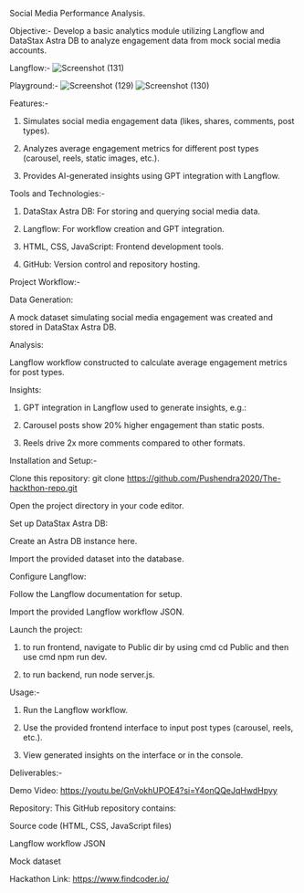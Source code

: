 Social Media Performance Analysis.

Objective:-
Develop a basic analytics module utilizing Langflow and DataStax Astra DB to analyze engagement data from mock social media accounts.

Langflow:-
![Screenshot (131)](https://github.com/user-attachments/assets/25391006-7432-43bb-a51a-e614778ee725)

Playground:-
![Screenshot (129)](https://github.com/user-attachments/assets/1424f97a-accc-40f7-8599-5fae5d19d269)
![Screenshot (130)](https://github.com/user-attachments/assets/95503f3f-dfbe-465f-b836-53786174bf35)


Features:-

1. Simulates social media engagement data (likes, shares, comments, post types).

2. Analyzes average engagement metrics for different post types (carousel, reels, static images, etc.).

3. Provides AI-generated insights using GPT integration with Langflow.


Tools and Technologies:-

1. DataStax Astra DB: For storing and querying social media data.

2. Langflow: For workflow creation and GPT integration.

3. HTML, CSS, JavaScript: Frontend development tools.

4. GitHub: Version control and repository hosting.


Project Workflow:-

Data Generation:

A mock dataset simulating social media engagement was created and stored in DataStax Astra DB.

Analysis:

Langflow workflow constructed to calculate average engagement metrics for post types.

Insights:

1. GPT integration in Langflow used to generate insights, e.g.:

2. Carousel posts show 20% higher engagement than static posts.

3. Reels drive 2x more comments compared to other formats.


Installation and Setup:-

Clone this repository: git clone https://github.com/Pushendra2020/The-hackthon-repo.git


Open the project directory in your code editor.

Set up DataStax Astra DB:

Create an Astra DB instance here.

Import the provided dataset into the database.

Configure Langflow:

Follow the Langflow documentation for setup.

Import the provided Langflow workflow JSON.


Launch the project:
1. to run frontend, navigate to Public dir by using cmd cd Public and then use cmd npm run dev.
   
2. to run backend, run node server.js.


Usage:-

1. Run the Langflow workflow.

2. Use the provided frontend interface to input post types (carousel, reels, etc.).

3. View generated insights on the interface or in the console.


Deliverables:-

Demo Video: https://youtu.be/GnVokhUPOE4?si=Y4onQQeJqHwdHpyy

Repository: This GitHub repository contains:  

Source code (HTML, CSS, JavaScript files)

Langflow workflow JSON

Mock dataset

Hackathon Link: https://www.findcoder.io/


